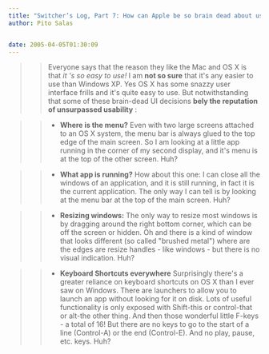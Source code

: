```yaml
---
title: "Switcher’s Log, Part 7: How can Apple be so brain dead about usability?"
author: Pito Salas


date: 2005-04-05T01:30:09
---
```



>>

>> Everyone says that the reason they like the Mac and OS X is that _it 's so
easy to use!_ I am **not so sure** that it's any easier to use than Windows
XP. Yes OS X has some snazzy user interface frills and it's quite easy to use.
But notwithstanding that some of these brain-dead UI decisions **bely the
reputation of unsurpassed usability** :

>>

>>   * **Where is the menu?** Even with two large screens attached to an OS X
system, the menu bar is always glued to the top edge of the main screen. So I
am looking at a little app running in the corner of my second display, and
it's menu is at the top of the other screen. Huh?

>>

>>   * **What app is running?** How about this one: I can close all the
windows of an application, and it is still running, in fact it is the current
application. The only way I can tell is by looking at the menu bar at the top
of the main screen. Huh?

>>

>>   * **Resizing windows:** The only way to resize most windows is by
dragging around the right bottom corner, which can be off the screen or
hidden. Oh and there is a kind of window that looks different (so called
"brushed metal") where are the edges are resize handles - like windows - but
there is no visual indication. Huh?

>>

>>   * **Keyboard Shortcuts everywhere** Surprisingly there's a greater
reliance on keyboard shortcuts on OS X than I ever saw on Windows. There are
launchers to allow you to launch an app without looking for it on disk. Lots
of useful functionality is only exposed with Shift-this or control-that or
alt-the other thing. And then those wonderful little F-keys - a total of 16!
But there are no keys to go to the start of a line (Control-A) or the end
(Control-E). And no play, pause, etc. keys. Huh?


